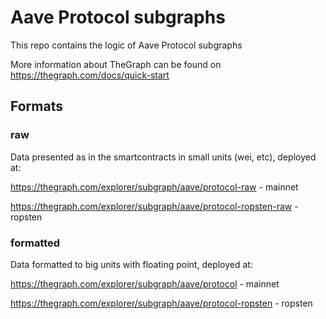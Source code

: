 # Aave Protocol subgraphs

This repo contains the logic of Aave Protocol subgraphs

More information about TheGraph can be found on https://thegraph.com/docs/quick-start

## Formats
### raw 
Data presented as in the smartcontracts in small units (wei, etc), deployed at:

https://thegraph.com/explorer/subgraph/aave/protocol-raw - mainnet

https://thegraph.com/explorer/subgraph/aave/protocol-ropsten-raw - ropsten

### formatted
Data formatted to big units with floating point, deployed at:

https://thegraph.com/explorer/subgraph/aave/protocol - mainnet

https://thegraph.com/explorer/subgraph/aave/protocol-ropsten - ropsten
